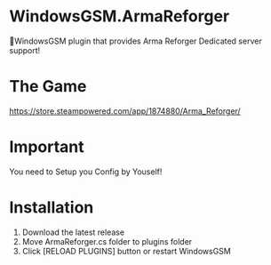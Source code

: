 # WindowsGSM.ArmaReforger
🧩WindowsGSM plugin that provides Arma Reforger Dedicated server support!


# The Game
https://store.steampowered.com/app/1874880/Arma_Reforger/

# Important
You need to Setup you Config by Youself!

# Installation
1. Download the latest release
2. Move ArmaReforger.cs folder to plugins folder
3. Click [RELOAD PLUGINS] button or restart WindowsGSM
